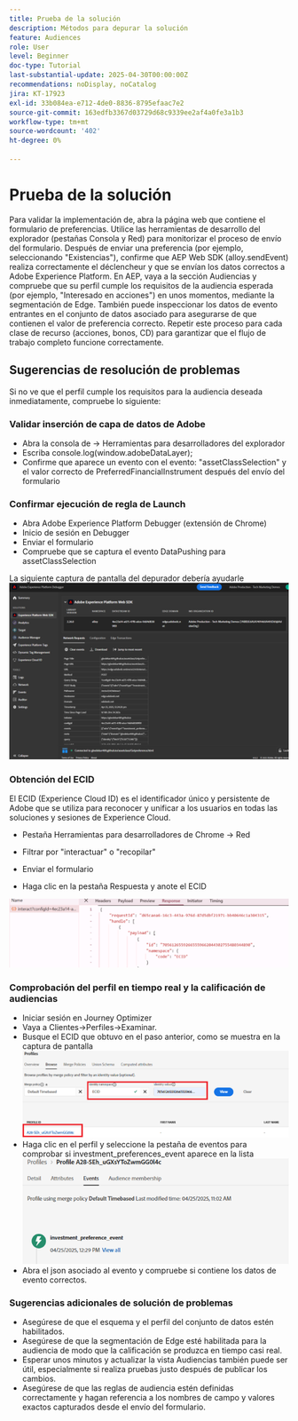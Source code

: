```yaml
---
title: Prueba de la solución
description: Métodos para depurar la solución
feature: Audiences
role: User
level: Beginner
doc-type: Tutorial
last-substantial-update: 2025-04-30T00:00:00Z
recommendations: noDisplay, noCatalog
jira: KT-17923
exl-id: 33b084ea-e712-4de0-8836-8795efaac7e2
source-git-commit: 163edfb3367d03729d68c9339ee2af4a0fe3a1b3
workflow-type: tm+mt
source-wordcount: '402'
ht-degree: 0%

---
```


# Prueba de la solución

Para validar la implementación de, abra la página web que contiene el formulario de preferencias. Utilice las herramientas de desarrollo del explorador (pestañas Consola y Red) para monitorizar el proceso de envío del formulario. Después de enviar una preferencia (por ejemplo, seleccionando &quot;Existencias&quot;), confirme que AEP Web SDK (alloy.sendEvent) realiza correctamente el déclencheur y que se envían los datos correctos a Adobe Experience Platform. En AEP, vaya a la sección Audiencias y compruebe que su perfil cumple los requisitos de la audiencia esperada (por ejemplo, &quot;Interesado en acciones&quot;) en unos momentos, mediante la segmentación de Edge. También puede inspeccionar los datos de evento entrantes en el conjunto de datos asociado para asegurarse de que contienen el valor de preferencia correcto. Repetir este proceso para cada clase de recurso (acciones, bonos, CD) para garantizar que el flujo de trabajo completo funcione correctamente.

## Sugerencias de resolución de problemas

Si no ve que el perfil cumple los requisitos para la audiencia deseada inmediatamente, compruebe lo siguiente:


### Validar inserción de capa de datos de Adobe

* Abra la consola de → Herramientas para desarrolladores del explorador
* Escriba console.log(window.adobeDataLayer);
* Confirme que aparece un evento con el evento: &quot;assetClassSelection&quot; y el valor correcto de PreferredFinancialInstrument después del envío del formulario

### Confirmar ejecución de regla de Launch

* Abra Adobe Experience Platform Debugger (extensión de Chrome)
* Inicio de sesión en Debugger
* Enviar el formulario
* Compruebe que se captura el evento DataPushing para assetClassSelection

La siguiente captura de pantalla del depurador debería ayudarle
![aep-debugger](assets/aep-debugger.png)

### Obtención del ECID

El ECID (Experience Cloud ID) es el identificador único y persistente de Adobe que se utiliza para reconocer y unificar a los usuarios en todas las soluciones y sesiones de Experience Cloud.

* Pestaña Herramientas para desarrolladores de Chrome → Red

* Filtrar por &quot;interactuar&quot; o &quot;recopilar&quot;

* Enviar el formulario
* Haga clic en la pestaña Respuesta y anote el ECID

![get-ecid](assets/get-ecid.png)

### Comprobación del perfil en tiempo real y la calificación de audiencias

* Iniciar sesión en Journey Optimizer
* Vaya a Clientes->Perfiles->Examinar.
* Busque el ECID que obtuvo en el paso anterior, como se muestra en la captura de pantalla
  ![ecid-profile](assets/ecid-profile.png)
* Haga clic en el perfil y seleccione la pestaña de eventos para comprobar si investment_preferences_event aparece en la lista
  ![events-tab](assets/profile-events.png)
* Abra el json asociado al evento y compruebe si contiene los datos de evento correctos.

### Sugerencias adicionales de solución de problemas

* Asegúrese de que el esquema y el perfil del conjunto de datos estén habilitados.
* Asegúrese de que la segmentación de Edge esté habilitada para la audiencia de modo que la calificación se produzca en tiempo casi real.
* Esperar unos minutos y actualizar la vista Audiencias también puede ser útil, especialmente si realiza pruebas justo después de publicar los cambios.
* Asegúrese de que las reglas de audiencia estén definidas correctamente y hagan referencia a los nombres de campo y valores exactos capturados desde el envío del formulario.
